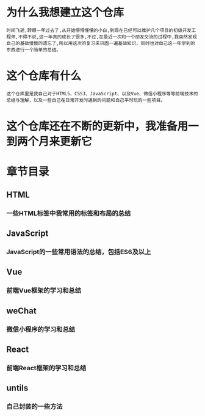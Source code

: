 # 为什么我想建立这个仓库
    时间飞逝,转眼一年过去了,从开始懵懵懂懂的小白,到现在已经可以维护几个项目的初级开发工程师,不得不说,这一年真的成长了很多,不过,在最近一次和一个朋友交流的过程中,我突然发现自己的基础慢慢的遗忘了,所以用这次的复习来巩固一遍基础知识，同时也对自己这一年学到的东西进行一个简单的总结。

# 这个仓库有什么
    这个仓库里是我自己对于HTML5、CSS3、JavaScript、以及Vue、微信小程序等等前端技术的总结与理解，以及一些自己在日常开发时遇到的问题和自己平时玩的一些项目。

# 这个仓库还在不断的更新中，我准备用一到两个月来更新它

# 章节目录

## HTML  
###     一些HTML标签中我常用的标签和布局的总结
## JavaScript  
###     JavaScript的一些常用语法的总结，包括ES6及以上
## Vue  
###     前端Vue框架的学习和总结
## weChat  
###     微信小程序的学习和总结
## React  
###     前端React框架的学习和总结
## untils  
###     自己封装的一些方法